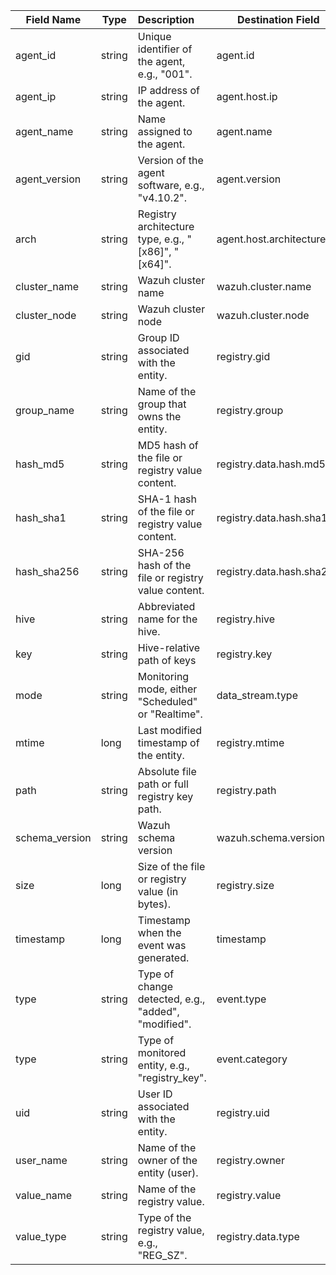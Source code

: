 | Field Name     | Type   | Description                                                      | Destination Field         | Custom |
|----------------|--------|:-----------------------------------------------------------------|---------------------------|--------|
| agent_id       | string | Unique identifier of the agent, e.g., "001".                     | agent.id                  | FALSE  |
| agent_ip       | string | IP address of the agent.                                         | agent.host.ip             | TRUE   |
| agent_name     | string | Name assigned to the agent.                                      | agent.name                | FALSE  |
| agent_version  | string | Version of the agent software, e.g., "v4.10.2".                  | agent.version             | FALSE  |
| arch           | string | Registry architecture type, e.g., "[x86]", "[x64]".              | agent.host.architecture   | TRUE   |
| cluster_name   | string | Wazuh cluster name                                               | wazuh.cluster.name        | TRUE   |
| cluster_node   | string | Wazuh cluster node                                               | wazuh.cluster.node        | TRUE   |
| gid            | string | Group ID associated with the entity.                             | registry.gid              | TRUE   |
| group_name     | string | Name of the group that owns the entity.                          | registry.group            | TRUE   |
| hash_md5       | string | MD5 hash of the file or registry value content.                  | registry.data.hash.md5    | TRUE   |
| hash_sha1      | string | SHA-1 hash of the file or registry value content.                | registry.data.hash.sha1   | TRUE   |
| hash_sha256    | string | SHA-256 hash of the file or registry value content.              | registry.data.hash.sha256 | TRUE   |
| hive           | string | Abbreviated name for the hive.                                   | registry.hive             | FALSE  |
| key            | string | Hive-relative path of keys                                       | registry.key              | FALSE  |
| mode           | string | Monitoring mode, either "Scheduled" or "Realtime".               | data_stream.type          | FALSE  |
| mtime          | long   | Last modified timestamp of the entity.                           | registry.mtime            | TRUE   |
| path           | string | Absolute file path or full registry key path.                    | registry.path             | FALSE  |
| schema_version | string | Wazuh schema version                                             | wazuh.schema.version      | TRUE   |
| size           | long   | Size of the file or registry value (in bytes).                   | registry.size             | TRUE   |
| timestamp      | long   | Timestamp when the event was generated.                          | timestamp                 | FALSE  |
| type           | string | Type of change detected, e.g., "added", "modified".              | event.type                | FALSE  |
| type           | string | Type of monitored entity, e.g., "registry_key".                  | event.category            | FALSE  |
| uid            | string | User ID associated with the entity.                              | registry.uid              | TRUE   |
| user_name      | string | Name of the owner of the entity (user).                          | registry.owner            | TRUE   |
| value_name     | string | Name of the registry value.                                      | registry.value            | FALSE  |
| value_type     | string | Type of the registry value, e.g., "REG_SZ".                      | registry.data.type        | FALSE  |
